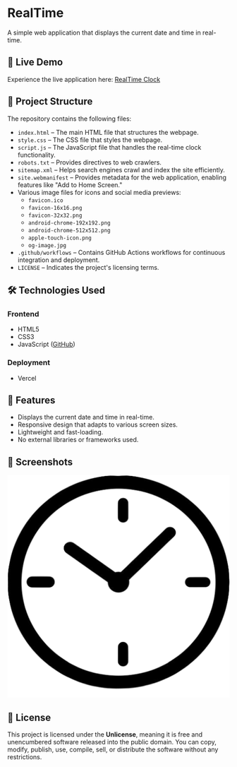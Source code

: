# RealTime

A simple web application that displays the current date and time in real-time.

## 🚀 Live Demo

Experience the live application here: [RealTime Clock](https://realclocklive.vercel.app)

## 📁 Project Structure

The repository contains the following files:

- `index.html` – The main HTML file that structures the webpage.
- `style.css` – The CSS file that styles the webpage.
- `script.js` – The JavaScript file that handles the real-time clock functionality.
- `robots.txt` – Provides directives to web crawlers.
- `sitemap.xml` – Helps search engines crawl and index the site efficiently.
- `site.webmanifest` – Provides metadata for the web application, enabling features like "Add to Home Screen."
- Various image files for icons and social media previews:
  - `favicon.ico`
  - `favicon-16x16.png`
  - `favicon-32x32.png`
  - `android-chrome-192x192.png`
  - `android-chrome-512x512.png`
  - `apple-touch-icon.png`
  - `og-image.jpg`
- `.github/workflows` – Contains GitHub Actions workflows for continuous integration and deployment.
- `LICENSE` – Indicates the project's licensing terms.

## 🛠️ Technologies Used

### Frontend
- HTML5
- CSS3
- JavaScript ([GitHub](https://github.com))

### Deployment
- Vercel

## 🔧 Features

- Displays the current date and time in real-time.
- Responsive design that adapts to various screen sizes.
- Lightweight and fast-loading.
- No external libraries or frameworks used.

## 📸 Screenshots

![RealTime Clock](https://github.com/animeshsrivastava246/RealTime/blob/main/og-image.jpg)

## 📄 License

This project is licensed under the **Unlicense**, meaning it is free and unencumbered software released into the public domain. You can copy, modify, publish, use, compile, sell, or distribute the software without any restrictions.
